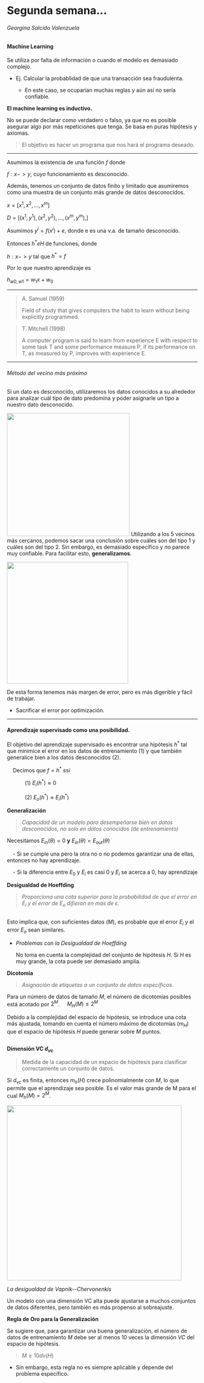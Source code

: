 # Segunda semana...

###### Georgina Salcido Valenzuela

#### 

#### Machine Learning

Se utiliza por falta de información o cuando el modelo es demasiado complejo.

- Ej. Calcular la probablidad de que una transacción sea fraudulenta.
  
  - En este caso, se ocuparían muchas reglas y aún así no sería confiable.

**El machine learning es inductivo.**

No se puede declarar como verdadero o falso, ya que no es posible asegurar algo por más repeticiones que tenga. Se basa en puras hipótesis y axiomas.

> El objetivo es hacer un programa que nos hará el programa deseado.

---

Asumimos la existencia de una función $f$ donde

$f: x -> y$, cuyo funcionamiento es desconocido.

Además, tenemos un conjunto de datos finito y limitado que asumiremos como una muestra de un conjunto más grande de datos desconocidos.

$x = [x^1, x^2, ..., x^m]$

$D = [(x^1, y^1), (x^2, y^2), ..., (x^m, y^m),]$

Asumimos $y^i = f(x^i) + e$, donde e es una v.a. de tamaño desconocido.

Entonces $h^* e H$ de funciones, donde

$h: x->y$ tal que $h^*=f$

Por lo que nuestro aprendizaje es

$h_{w0,w1} = w_1x + w_0$

---

> A. Samuel (1959)
> 
> Field of study that gives computers the habit to learn without being explicitly programmed.

> T. Mitchell (1998)
> 
>  A computer program is said to learn from experience E with respect to some task T and some performance measure P, if its performance on T, as measured by P, improves with experience E.

---

###### Método del vecino más próximo

Si un dato es desconocido, utilizaremos los datos conocidos a su alrededor para analizar cuál tipo de dato predomina y poder asignarle un tipo a nuestro dato desconocido.

<img title="" src="file:///C:/Users/geo_s/AppData/Roaming/marktext/images/2025-01-28-08-46-31-image.png" alt="" width="324" data-align="center">  Utilizando a los 5 vecinos más cercanos, podemos sacar una conclusión sobre cuáles son del tipo 1 y cuáles son del tipo 2. Sin embargo, es demasiado específico y no parece muy confiable. Para facilitar esto, **generalizamos**.

<img title="" src="file:///C:/Users/geo_s/AppData/Roaming/marktext/images/2025-01-28-08-51-23-image.png" alt="" data-align="center" width="320">

De esta forma tenemos más margen de error, pero es más digerible y fácil de trabajar.

- Sacrificar el error por optimización.

---

#### Aprendizaje supervisado como una posibilidad.

El objetivo del aprendizaje supervisado es encontrar una hipótesis $h^*$ tal que minimice el error en los datos de entrenamiento (1) y que también generalice bien a los datos desconocidos (2).

    Decimos que $f=h^*$ ssi

            (1) $E_i(h^*)≈0$

            (2) $E_o(h^*)≈E_i(h^*)$



**Generalización**

> *Capacidad de un modelo para desempeñarse bien en datos desconocidos, no solo en datos conocidos (de entrenamiento)*

Necesitamos $E_{in}(θ)=0$ **y** $E_{in}(θ)=E_{out}(θ)$

    - Si se cumple una pero la otra no o no podemos garantizar una de ellas, entonces no hay aprendizaje.

    - Si la diferencia entre $E_0$ y $E_i$ es casi 0 y $E_i$ se acerca a 0, hay aprendizaje



**Desigualdad de Hoeffding**

> *Proporciona una cota superior para la probabilidad de que el error en $E_i$ y el error de $E_o$ difieran en más de ϵ.*

<img src="file:///C:/Users/geo_s/AppData/Roaming/marktext/images/2025-01-28-12-24-15-image.png" title="" alt="" data-align="center">

Esto implica que, con suficientes datos $(M)$, es probable que el error $E_i$ y el error $E_o$ sean similares.

- *Problemas con la Desigualdad de Hoeffding*
  
  No toma en cuenta la complejidad del conjunto de hipótesis $H$. Si $H$ es muy grande, la cota puede ser demasiado amplia.
  
  

**Dicotomía**

> *Asignación de etiquetas a un conjunto de datos específicos.*

Para un número de datos de tamaño $M$, el número de dicotomías posibles está acotado por $2^M$.     $M_H(M)≤2^M$

Debido a la complejidad del espacio de hipótesis, se introduce una cota más ajustada, tomando en cuenta el número máximo de dicotomías $(m_H)$ que el espacio de hipótesis $H$ puede generar sobre $M$ puntos.

<img src="file:///C:/Users/geo_s/AppData/Roaming/marktext/images/2025-01-28-12-49-04-image.png" title="" alt="" data-align="center">



**Dimensión VC $d_{vc}$**

> Medida de la capacidad de un espacio de hipótesis para clasificar correctamente un conjunto de datos. 

Si $d_{vc}$ es finita, entonces $m_h(H)$ crece polinomialmente con $M$, lo que permite que el aprendizaje sea posible. Es el valor más grande de M para el cual $M_h(M)=2^M$.

<img title="" src="file:///C:/Users/geo_s/AppData/Roaming/marktext/images/2025-01-29-08-14-40-image.png" alt="" width="461" data-align="center">

*La desigualdad de Vapnik--Chervonenkis*

Un modelo con una dimensión VC alta puede ajustarse a muchos conjuntos de datos diferentes, pero también es más propenso al sobreajuste.



**Regla de Oro para la Generalización**

Se sugiere que, para garantizar una buena generalización, el número de datos de entrenamiento $M$ debe ser al menos 10 veces la dimensión $VC$ del espacio de hipótesis.

> $M ≥ 10dv(H)$

- Sin embargo, esta regla no es siempre aplicable y depende del problema específico.
